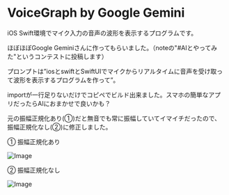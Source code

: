 # VoiceGraph by Google Gemini

iOS Swift環境でマイク入力の音声の波形を表示するプログラムです。

ほぼほぼGoogle Geminiさんに作ってもらいました。（noteの"#AIとやってみた"というコンテストに投稿します）

プロンプトは”iosとswiftとSwiftUIでマイクからリアルタイムに音声を受け取って波形を表示するプログラムを作って”。

importが一行足りないだけでコピペでビルド出来ました。スマホの簡単なアプリだったらAIにおまかせで良いかも？

元の振幅正規化あり(①)だと無音でも常に振幅していてイマイチだったので、振幅正規化なし(②)に修正しました。

① 振幅正規化あり

![Image](https://github.com/user-attachments/assets/7f693d5b-176b-467e-ab7f-322f035cf9ca)

② 振幅正規化なし

![Image](https://github.com/user-attachments/assets/41243e97-dbf7-47ac-b537-def0484864c7)
